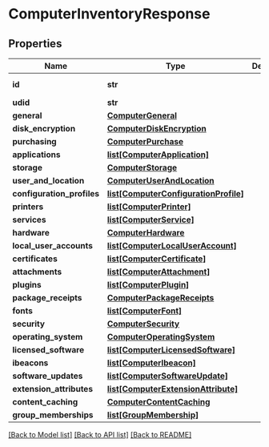 # ComputerInventoryResponse

## Properties
Name | Type | Description | Notes
------------ | ------------- | ------------- | -------------
**id** | **str** |  | [optional] [readonly] 
**udid** | **str** |  | [optional] 
**general** | [**ComputerGeneral**](ComputerGeneral.md) |  | [optional] 
**disk_encryption** | [**ComputerDiskEncryption**](ComputerDiskEncryption.md) |  | [optional] 
**purchasing** | [**ComputerPurchase**](ComputerPurchase.md) |  | [optional] 
**applications** | [**list[ComputerApplication]**](ComputerApplication.md) |  | [optional] 
**storage** | [**ComputerStorage**](ComputerStorage.md) |  | [optional] 
**user_and_location** | [**ComputerUserAndLocation**](ComputerUserAndLocation.md) |  | [optional] 
**configuration_profiles** | [**list[ComputerConfigurationProfile]**](ComputerConfigurationProfile.md) |  | [optional] 
**printers** | [**list[ComputerPrinter]**](ComputerPrinter.md) |  | [optional] 
**services** | [**list[ComputerService]**](ComputerService.md) |  | [optional] 
**hardware** | [**ComputerHardware**](ComputerHardware.md) |  | [optional] 
**local_user_accounts** | [**list[ComputerLocalUserAccount]**](ComputerLocalUserAccount.md) |  | [optional] 
**certificates** | [**list[ComputerCertificate]**](ComputerCertificate.md) |  | [optional] 
**attachments** | [**list[ComputerAttachment]**](ComputerAttachment.md) |  | [optional] 
**plugins** | [**list[ComputerPlugin]**](ComputerPlugin.md) |  | [optional] 
**package_receipts** | [**ComputerPackageReceipts**](ComputerPackageReceipts.md) |  | [optional] 
**fonts** | [**list[ComputerFont]**](ComputerFont.md) |  | [optional] 
**security** | [**ComputerSecurity**](ComputerSecurity.md) |  | [optional] 
**operating_system** | [**ComputerOperatingSystem**](ComputerOperatingSystem.md) |  | [optional] 
**licensed_software** | [**list[ComputerLicensedSoftware]**](ComputerLicensedSoftware.md) |  | [optional] 
**ibeacons** | [**list[ComputerIbeacon]**](ComputerIbeacon.md) |  | [optional] 
**software_updates** | [**list[ComputerSoftwareUpdate]**](ComputerSoftwareUpdate.md) |  | [optional] 
**extension_attributes** | [**list[ComputerExtensionAttribute]**](ComputerExtensionAttribute.md) |  | [optional] 
**content_caching** | [**ComputerContentCaching**](ComputerContentCaching.md) |  | [optional] 
**group_memberships** | [**list[GroupMembership]**](GroupMembership.md) |  | [optional] 

[[Back to Model list]](../README.md#documentation-for-models) [[Back to API list]](../README.md#documentation-for-api-endpoints) [[Back to README]](../README.md)


